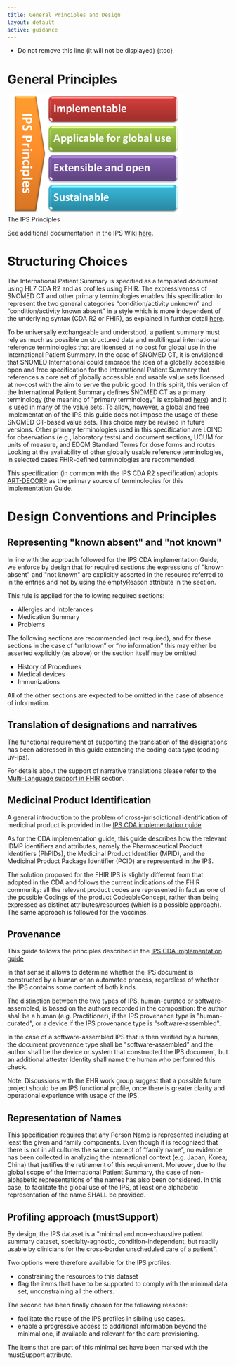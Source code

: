 ```yaml
---
title: General Principles and Design
layout: default
active: guidance
---
```


<!-- {:.no_toc} -->

<!-- TOC  the css styling for this is \pages\assets\css\project.css under 'markdown-toc'-->

* Do not remove this line (it will not be displayed)
{:toc}

# General Principles

<div class="image">
<img src="assets/images/600px-IPS_principles.png" width="400" />
<div>The IPS Principles</div>
</div>


<p>
See additional documentation in the IPS Wiki <a href="http://international-patient-summary.net/mediawiki/index.php?title=IPS_implementationguide_1#General_Principles_for_this_Specification">here</a>.
</p>


# Structuring Choices

The International Patient Summary is specified as a templated document using HL7 CDA R2 and as profiles using FHIR. The expressiveness of SNOMED CT and other primary terminologies enables this specification to represent the two general categories “condition/activity unknown” and “condition/activity known absent” in a style which is more independent of the underlying syntax (CDA R2 or FHIR), as explained in further detail <a href="http://international-patient-summary.net/mediawiki/index.php?title=IPS_implementationguide_1#Representing_.22known_absent.22_and_.22not_known.22">here</a>.

To be universally exchangeable and understood, a patient summary must rely as much as possible on structured data and multilingual international reference terminologies that are licensed at no cost for global use in the International Patient Summary. In the case of SNOMED CT, it is envisioned that SNOMED International could embrace the idea of a globally accessible open and free specification for the International Patient Summary that references a core set of globally accessible and usable value sets licensed at no-cost with the aim to serve the public good. In this spirit, this version of the International Patient Summary defines SNOMED CT as a primary terminology (the meaning of "primary terminology" is explained <a href="http://international-patient-summary.net/mediawiki/index.php?title=IPS_implementationguide_1#How_to_use_terminologies_.28preferred_binding.29">here</a>) and it is used in many of the value sets. To allow, however, a global and free implementation of the IPS this guide does not impose the usage of these SNOMED CT-based value sets. This choice may be revised in future versions. Other primary terminologies used in this specification are LOINC for observations (e.g., laboratory tests) and document sections, UCUM for units of measure, and EDQM Standard Terms for dose forms and routes. Looking at the availability of other globally usable reference terminologies, in selected cases FHIR-defined terminologies are recommended.

This specification (in common with the IPS CDA R2 specification) adopts <a href="https://art-decor.org">ART-DECOR®</a> as the primary source of terminologies for this Implementation Guide.

# Design Conventions and Principles

## Representing "known absent" and "not known"

In line with the approach followed for the IPS CDA implementation Guide, we enforce by design that for required sections the expressions of "known absent" and "not known" are explicitly asserted in the resource referred to in the entries and not by using the emptyReason attribute in the section.

This rule is applied for the following required sections: 
* Allergies and Intolerances
* Medication Summary
* Problems

The following sections are recommended (not required), and for these sections in the case of “unknown” or “no information” this may either be asserted explicitly (as above) or the section itself may be omitted:
* History of Procedures
* Medical devices
* Immunizations

All of the other sections are expected to be omitted in the case of absence of information.

## Translation of designations and narratives

The functional requirement of supporting the translation of the designations has been addressed in this guide extending the coding data type  (coding-uv-ips).

For details about the support of narrative translations please refer to the [Multi-Language support in FHIR](http://build.fhir.org/languages.html) section.

## Medicinal Product Identification

A general introduction to the problem of cross-jurisdictional identification of medicinal product is provided in the [IPS CDA implementation guide](http://international-patient-summary.net/mediawiki/index.php?title=IPS_Design_conventions_and_principles_1#Medicinal_Product_Identification)

As for the CDA implementation guide, this guide describes how the relevant IDMP identifiers and attributes, namely the Pharmaceutical Product Identifiers (PhPIDs), the Medicinal Product Identifier (MPID), and the Medicinal Product Package Identifier (PCID) are represented in the IPS.

The solution proposed for the FHIR IPS is slightly different from that adopted in the CDA and follows the current indications of the FHIR community: all the relevant product codes are represented in fact as one of the possible Codings of the product CodeableConcept, rather than being expressed as distinct attributes/resources (which is a possible approach). The same approach is followed for the vaccines.

## Provenance

This guide follows the principles described in the [IPS CDA implementation guide](http://international-patient-summary.net/mediawiki/index.php?title=IPS_Design_conventions_and_principles_1#Provenance)

In that sense it allows to determine whether the IPS document is constructed by a human or an automated process, regardless of whether the IPS contains some content of both kinds.

The distinction between the two types of IPS, human-curated or software-assembled, is based on the authors recorded in the composition: the author shall be a human (e.g. Practitioner), if the IPS provenance type is "human-curated", or a device if the IPS provenance type is "software-assembled".

In the case of a software-assembled IPS that is then verified by a human, the document provenance type shall be "software-assembled" and the author shall be the device or system that constructed the IPS document, but an additional attester identity shall name the human who performed this check.

Note: Discussions with the EHR work group suggest that a possible future project should be an IPS functional profile, once there is greater clarity and operational experience with usage of the IPS. 

## Representation of Names
This specification requires that any Person Name is represented including at least the given and family components.
Even though it is recognized that there is not in all cultures the same concept of “family name”, no evidence has been collected in analyzing the international context (e.g. Japan, Korea; China) that justifies the retirement of this requirement.
Moreover, due to the global scope of the International Patient Summary, the case of non-alphabetic representations of the names has also been considered.
In this case, to facilitate the global use of the IPS, at least one alphabetic representation of the name SHALL be provided. 

## Profiling approach (mustSupport)

By design, the IPS dataset is a "minimal and non-exhaustive patient summary dataset, specialty-agnostic, condition-independent, but readily usable by clinicians for the cross-border unscheduled care of a patient".

Two options were therefore available for the IPS profiles:
* constraining the resources to this dataset
* flag the items that have to be supported to comply with the minimal data set, unconstraining all the others.
 
The second has been finally chosen for the following reasons:
* facilitate the reuse of the IPS profiles in sibling  use cases.
* enable a progressive access to additional information beyond the minimal one, if available and relevant for the care provisioning.

The items that are part of this minimal set have been marked with the mustSupport attribute.



